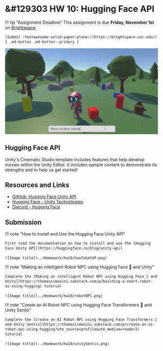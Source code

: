 # &#129303 HW 10: Hugging Face API

!!! tip "Assignment Deadline"
    This assignment is due **Friday, November 1st** on [Brightspace](https://brightspace.usc.edu/).

    [Submit :fontawesome-solid-paper-plane:](https://brightspace.usc.edu/){ .md-button .md-button--primary }

![Image title](../Homework/hw10/headerImage.png)

## Hugging Face API

Unity's Cinematic Studio template includes features that help develop movies within the Unity Editor. It includes sample content to demonstrate its strengths and to help us get started! 


## Resources and Links
* [GitHub: Hugging Face Unity API](https://github.com/huggingface/unity-api)
* [Hugging Face - Unity Technologies](https://huggingface.co/unity)
* [Discord - Hugging Face](https://discord.com/invite/JfAtkvEtRb)

## Submission

!!! note "How to Install and Use the Hugging Face Unity API"

    First read the documentation on how to install and use the [Hugging Face Unity API](https://huggingface.co/blog/unity-api)

    ![Image title](../Homework/hw10/howToSetUP.png) 

!!! note "Making an intelligent Robot NPC using Hugging Face 🤗 and Unity"

    Complete the [Making an intelligent Robot NPC using Hugging Face 🤗 and Unity](https://thomassimonini.substack.com/p/building-a-smart-robot-ai-using-hugging) tutorial

    ![Image title](../Homework/hw10/robotNPC.png) 

!!! note "Create an AI Robot NPC using Hugging Face Transformers 🤗 and Unity Sentis"

    Complete the [Create an AI Robot NPC using Hugging Face Transformers 🤗 and Unity Sentis](https://thomassimonini.substack.com/p/create-an-ai-robot-npc-using-hugging?utm_source=profile&utm_medium=reader2) tutorial

    ![Image title](../Homework/hw10/unitySentis.png) 
